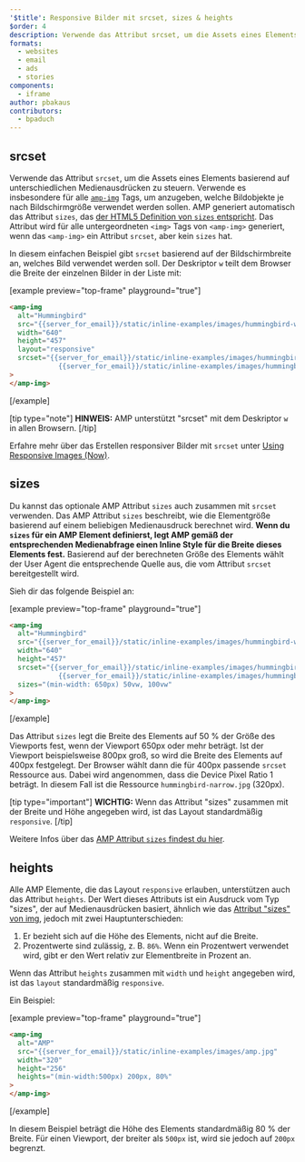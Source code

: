 ```yaml
---
'$title': Responsive Bilder mit srcset, sizes & heights
$order: 4
description: Verwende das Attribut srcset, um die Assets eines Elements basierend auf unterschiedlichen Medienausdrücken zu steuern. Verwende es insbesondere für …
formats:
  - websites
  - email
  - ads
  - stories
components:
  - iframe
author: pbakaus
contributors:
  - bpaduch
---
```


## srcset

Verwende das Attribut `srcset`, um die Assets eines Elements basierend auf unterschiedlichen Medienausdrücken zu steuern. Verwende es insbesondere für alle [`amp-img`](../../../../documentation/components/reference/amp-img.md) Tags, um anzugeben, welche Bildobjekte je nach Bildschirmgröße verwendet werden sollen. AMP generiert automatisch das Attribut `sizes`, das <a data-md-type="link" href="https://developer.mozilla.org/en-US/docs/Web/HTML/Element/img">der HTML5 Definition von `sizes` entspricht</a>. Das Attribut wird für alle untergeordneten `<img>` Tags von `<amp-img>` generiert, wenn das `<amp-img>` ein Attribut `srcset`, aber kein `sizes` hat.

In diesem einfachen Beispiel gibt `srcset` basierend auf der Bildschirmbreite an, welches Bild verwendet werden soll. Der Deskriptor `w` teilt dem Browser die Breite der einzelnen Bilder in der Liste mit:

[example preview="top-frame" playground="true"]

```html
<amp-img
  alt="Hummingbird"
  src="{{server_for_email}}/static/inline-examples/images/hummingbird-wide.jpg"
  width="640"
  height="457"
  layout="responsive"
  srcset="{{server_for_email}}/static/inline-examples/images/hummingbird-wide.jpg 640w,
            {{server_for_email}}/static/inline-examples/images/hummingbird-narrow.jpg 320w"
>
</amp-img>
```

[/example]

[tip type="note"] **HINWEIS:** AMP unterstützt "srcset" mit dem Deskriptor `w` in allen Browsern. [/tip]

Erfahre mehr über das Erstellen responsiver Bilder mit `srcset` unter [Using Responsive Images (Now)](http://alistapart.com/article/using-responsive-images-now).

## sizes

Du kannst das optionale AMP Attribut `sizes` auch zusammen mit `srcset` verwenden. Das AMP Attribut `sizes` beschreibt, wie die Elementgröße basierend auf einem beliebigen Medienausdruck berechnet wird. <strong data-md-type="raw_html">Wenn du `sizes` für ein AMP Element definierst, legt AMP gemäß der entsprechenden Medienabfrage einen Inline Style für die Breite dieses Elements fest.</strong> Basierend auf der berechneten Größe des Elements wählt der User Agent die entsprechende Quelle aus, die vom Attribut `srcset` bereitgestellt wird.

Sieh dir das folgende Beispiel an:

[example preview="top-frame" playground="true"]

```html
<amp-img
  alt="Hummingbird"
  src="{{server_for_email}}/static/inline-examples/images/hummingbird-wide.jpg"
  width="640"
  height="457"
  srcset="{{server_for_email}}/static/inline-examples/images/hummingbird-wide.jpg 640w,
            {{server_for_email}}/static/inline-examples/images/hummingbird-narrow.jpg 320w"
  sizes="(min-width: 650px) 50vw, 100vw"
>
</amp-img>
```

[/example]

Das Attribut `sizes` legt die Breite des Elements auf 50 % der Größe des Viewports fest, wenn der Viewport 650px oder mehr beträgt. Ist der Viewport beispielsweise 800px groß, so wird die Breite des Elements auf 400px festgelegt. Der Browser wählt dann die für 400px passende `srcset` Ressource aus. Dabei wird angenommen, dass die Device Pixel Ratio 1 beträgt. In diesem Fall ist die Ressource `hummingbird-narrow.jpg` (320px).

[tip type="important"] **WICHTIG:** Wenn das Attribut "sizes" zusammen mit der Breite und Höhe angegeben wird, ist das Layout standardmäßig `responsive`. [/tip]

Weitere Infos über das [AMP Attribut `sizes` findest du hier](../../../../documentation/guides-and-tutorials/learn/common_attributes.md).

## heights

Alle AMP Elemente, die das Layout `responsive` erlauben, unterstützen auch das Attribut `heights`. Der Wert dieses Attributs ist ein Ausdruck vom Typ "sizes", der auf Medienausdrücken basiert, ähnlich wie das [Attribut "sizes" von img](https://developer.mozilla.org/en-US/docs/Web/HTML/Element/img), jedoch mit zwei Hauptunterschieden:

1. Er bezieht sich auf die Höhe des Elements, nicht auf die Breite.
2. Prozentwerte sind zulässig, z. B. `86%`. Wenn ein Prozentwert verwendet wird, gibt er den Wert relativ zur Elementbreite in Prozent an.

Wenn das Attribut `heights` zusammen mit `width` und `height` angegeben wird, ist das `layout` standardmäßig `responsive`.

Ein Beispiel:

[example preview="top-frame" playground="true"]

```html
<amp-img
  alt="AMP"
  src="{{server_for_email}}/static/inline-examples/images/amp.jpg"
  width="320"
  height="256"
  heights="(min-width:500px) 200px, 80%"
>
</amp-img>
```

[/example]

In diesem Beispiel beträgt die Höhe des Elements standardmäßig 80 % der Breite. Für einen Viewport, der breiter als `500px` ist, wird sie jedoch auf `200px` begrenzt.
